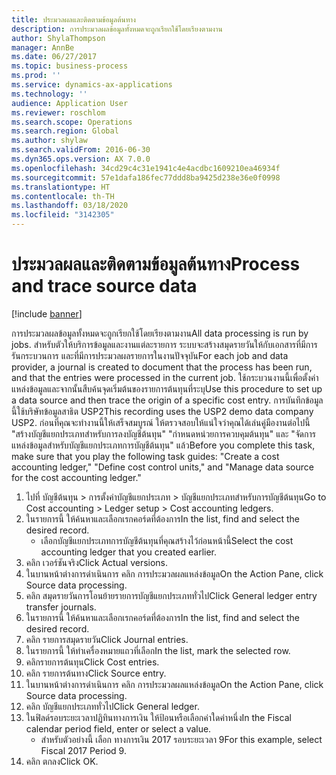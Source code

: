 ```yaml
---
title: ประมวลผลและติดตามข้อมูลต้นทาง
description: การประมวลผลข้อมูลทั้งหมดจะถูกเรียกใช้โดยเรียงตามงาน
author: ShylaThompson
manager: AnnBe
ms.date: 06/27/2017
ms.topic: business-process
ms.prod: ''
ms.service: dynamics-ax-applications
ms.technology: ''
audience: Application User
ms.reviewer: roschlom
ms.search.scope: Operations
ms.search.region: Global
ms.author: shylaw
ms.search.validFrom: 2016-06-30
ms.dyn365.ops.version: AX 7.0.0
ms.openlocfilehash: 34cd29c4c31e1941c4e4acdbc1609210ea46934f
ms.sourcegitcommit: 57e1dafa186fec77ddd8ba9425d238e36e0f0998
ms.translationtype: HT
ms.contentlocale: th-TH
ms.lasthandoff: 03/18/2020
ms.locfileid: "3142305"
---
```

# <a name="process-and-trace-source-data"></a><span data-ttu-id="fe737-103">ประมวลผลและติดตามข้อมูลต้นทาง</span><span class="sxs-lookup"><span data-stu-id="fe737-103">Process and trace source data</span></span>

[!include [banner](../../includes/banner.md)]

<span data-ttu-id="fe737-104">การประมวลผลข้อมูลทั้งหมดจะถูกเรียกใช้โดยเรียงตามงาน</span><span class="sxs-lookup"><span data-stu-id="fe737-104">All data processing is run by jobs.</span></span> <span data-ttu-id="fe737-105">สำหรับตัวให้บริการข้อมูลและงานแต่ละรายการ ระบบจะสร้างสมุดรายวันให้กับเอกสารที่มีการรันกระบวนการ และที่มีการประมวลผลรายการในงานปัจจุบัน</span><span class="sxs-lookup"><span data-stu-id="fe737-105">For each job and data provider, a journal is created to document that the process has been run, and that the entries were processed in the current job.</span></span> <span data-ttu-id="fe737-106">ใช้กระบวนงานนี้เพื่อตั้งค่าแหล่งข้อมูลและจากนั้นสืบค้นจุดเริ่มต้นของรายการต้นทุนที่ระบุ</span><span class="sxs-lookup"><span data-stu-id="fe737-106">Use this procedure to set up a data source and then  trace the origin of a specific cost entry.</span></span> <span data-ttu-id="fe737-107">การบันทึกข้อมูลนี้ใช้บริษัทข้อมูลสาธิต USP2</span><span class="sxs-lookup"><span data-stu-id="fe737-107">This recording uses the USP2 demo data company USP2.</span></span> <span data-ttu-id="fe737-108">ก่อนที่คุณจะทำงานนี้ให้เสร็จสมบูรณ์ ให้ตรวจสอบให้แน่ใจว่าคุณได้เล่นคู่มืองานต่อไปนี้ "สร้างบัญชีแยกประเภทสำหรับการลงบัญชีต้นทุน" "กำหนดหน่วยการควบคุมต้นทุน" และ "จัดการแหล่งข้อมูลสำหรับบัญชีแยกประเภทการบัญชีต้นทุน" แล้ว</span><span class="sxs-lookup"><span data-stu-id="fe737-108">Before you complete this task, make sure that you play the following task guides: "Create a cost accounting ledger," "Define cost control units," and "Manage data source for the cost accounting ledger."</span></span>

1. <span data-ttu-id="fe737-109">ไปที่ บัญชีต้นทุน > การตั้งค่าบัญชีแยกประเภท > บัญชีแยกประเภทสำหรับการบัญชีต้นทุน</span><span class="sxs-lookup"><span data-stu-id="fe737-109">Go to Cost accounting > Ledger setup > Cost accounting ledgers.</span></span>
2. <span data-ttu-id="fe737-110">ในรายการนี้ ให้ค้นหาและเลือกเรกคอร์ดที่ต้องการ</span><span class="sxs-lookup"><span data-stu-id="fe737-110">In the list, find and select the desired record.</span></span>
    * <span data-ttu-id="fe737-111">เลือกบัญชีแยกประเภทการบัญชีต้นทุนที่คุณสร้างไว้ก่อนหน้านี้</span><span class="sxs-lookup"><span data-stu-id="fe737-111">Select the cost accounting ledger that you created earlier.</span></span>  
3. <span data-ttu-id="fe737-112">คลิก เวอร์ชันจริง</span><span class="sxs-lookup"><span data-stu-id="fe737-112">Click Actual versions.</span></span>
4. <span data-ttu-id="fe737-113">ในบานหน้าต่างการดำเนินการ คลิก การประมวลผลแหล่งข้อมูล</span><span class="sxs-lookup"><span data-stu-id="fe737-113">On the Action Pane, click Source data processing.</span></span>
5. <span data-ttu-id="fe737-114">คลิก สมุดรายวันการโอนย้ายรายการบัญชีแยกประเภททั่วไป</span><span class="sxs-lookup"><span data-stu-id="fe737-114">Click General ledger entry transfer journals.</span></span>
6. <span data-ttu-id="fe737-115">ในรายการนี้ ให้ค้นหาและเลือกเรกคอร์ดที่ต้องการ</span><span class="sxs-lookup"><span data-stu-id="fe737-115">In the list, find and select the desired record.</span></span>
7. <span data-ttu-id="fe737-116">คลิก รายการสมุดรายวัน</span><span class="sxs-lookup"><span data-stu-id="fe737-116">Click Journal entries.</span></span>
8. <span data-ttu-id="fe737-117">ในรายการนี้ ให้ทำเครื่องหมายแถวที่เลือก</span><span class="sxs-lookup"><span data-stu-id="fe737-117">In the list, mark the selected row.</span></span>
9. <span data-ttu-id="fe737-118">คลิกรายการต้นทุน</span><span class="sxs-lookup"><span data-stu-id="fe737-118">Click Cost entries.</span></span>
10. <span data-ttu-id="fe737-119">คลิก รายการต้นทาง</span><span class="sxs-lookup"><span data-stu-id="fe737-119">Click Source entry.</span></span>
11. <span data-ttu-id="fe737-120">ในบานหน้าต่างการดำเนินการ คลิก การประมวลผลแหล่งข้อมูล</span><span class="sxs-lookup"><span data-stu-id="fe737-120">On the Action Pane, click Source data processing.</span></span>
12. <span data-ttu-id="fe737-121">คลิก บัญชีแยกประเภททั่วไป</span><span class="sxs-lookup"><span data-stu-id="fe737-121">Click General ledger.</span></span>
13. <span data-ttu-id="fe737-122">ในฟิลด์รอบระยะเวลาปฏิทินทางการเงิน ให้ป้อนหรือเลือกค่าใดค่าหนึ่ง</span><span class="sxs-lookup"><span data-stu-id="fe737-122">In the Fiscal calendar period field, enter or select a value.</span></span>
    * <span data-ttu-id="fe737-123">สำหรับตัวอย่างนี้ เลือก ทางการเงิน 2017 รอบระยะเวลา 9</span><span class="sxs-lookup"><span data-stu-id="fe737-123">For this example, select Fiscal 2017 Period 9.</span></span>  
14. <span data-ttu-id="fe737-124">คลิก ตกลง</span><span class="sxs-lookup"><span data-stu-id="fe737-124">Click OK.</span></span>

